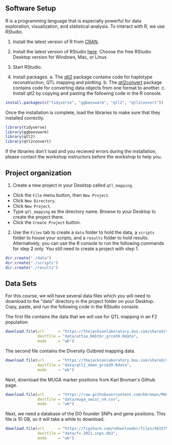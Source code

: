 ## Software Setup

R is a programming language that is especially powerful for data exploration, 
visualization, and statistical analysis. To interact with R, we use RStudio. 

1. Install the latest version of R from [CRAN](https://cran.r-project.org/).

2. Install the latest version of RStudio [here](https://www.rstudio.com/products/rstudio/download/). 
Choose the free RStudio Desktop version for Windows, Mac, or Linux. 

3. Start RStudio. 

4. Install packages. 
    a. The [qtl2](https://github.com/rqtl/qtl2) package contains code for
    haplotype reconstruction, QTL mapping and plotting. 
    b. The [qtl2convert](https://github.com/rqtl/qtl2convert) package contains
    code for converting data objects from one format to another.
    c. Install qtl2 by copying and pasting the following code in the R console.

```r
install.packages(c("tidyverse", "ggbeeswarm", "qtl2", "qtl2convert"))
```

Once the installation is complete, load the libraries to make sure that they 
installed correctly. 

```r
library(tidyverse)
library(ggbeeswarm)
library(qtl2)
library(qtl2convert)
```

If the libraries don't load and you recieved errors during the installation,
please contact the workshop instructors before the workshop to help you.

## Project organization

1. Create a new project in your Desktop called `qtl_mapping`. 
- Click the `File` menu button, then `New Project`.
- Click `New Directory`. 
- Click `New Project`.
- Type `qtl_mapping` as the directory name. Browse to your Desktop to create the project there.
- Click the `Create Project` button.

2. Use the `Files` tab to create  a `data` folder to hold the data, a `scripts` folder to 
house your scripts, and a `results` folder to hold results. Alternatively, you can use the 
R console to run the following commands for step 2 only. You still need to create a 
project with step 1.

```r
dir.create("./data")
dir.create("./scripts")
dir.create("./results")
```

## Data Sets

For this course, we will have several data files which you will need to 
download to the "data" directory in the project folder on your Desktop.
Copy, paste, and run the following code in the RStudio console.

The first file contains the data that we will use for QTL mapping in an F2
population

```r
download.file(url      = "https://thejacksonlaboratory.box.com/shared/static/svw7ivp5hhmd7vb8fy26tc53h7r85wez.zip",
              destfile = "data/attie_b6btbr_grcm39.Rdata",
              mode     = "wb")
```

The second file contains the Diversity Outbred mapping data.

```r
download.file(url      = "https://thejacksonlaboratory.box.com/shared/static/wspizp2jgrtngvvw5ixredpu7627mh5w.rdata",
              destfile = "data/qtl2_demo_grcm39.Rdata",
              mode     = "wb")
```

Next, download the MUGA marker positions from Karl Broman's Github page.

```r
download.file(url      = "https://raw.githubusercontent.com/kbroman/MUGAarrays/main/UWisc/muga_uwisc_v4.csv",
              destfile = "data/muga_uwisc_v4.csv",
              mode     = "wb")
```

Next, we need a database of the DO founder SNPs and gene positions. This file
is 10 GB, so it will take a while to download.

```r
download.file(url      = "https://figshare.com/ndownloader/files/40157572",
              destfile = "data/fv.2021.snps.db3",
              mode     = "wb")
```
